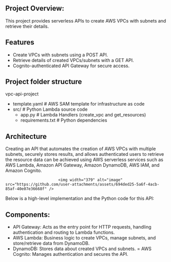 ## Project Overview: 

This project provides serverless APIs to create AWS VPCs with subnets and retrieve their details.

## Features
- Create VPCs with subnets using a POST API.
- Retrieve details of created VPCs/subnets with a GET API.
- Cognito-authenticated API Gateway for secure access.

## Project folder structure
vpc-api-project
 - template.yaml         # AWS SAM template for infrastructure as code
 - src/                  # Python Lambda source code
    - app.py            # Lambda Handlers (create_vpc and get_resources)
    - requirements.txt  # Python dependencies


## Architecture
Creating an API that automates the creation of AWS VPCs with multiple subnets, securely stores results, and allows authenticated users to retrieve the resource data can be achieved using AWS serverless services such as AWS Lambda, Amazon API Gateway, Amazon DynamoDB, AWS IAM, and Amazon Cognito.


                           <img width="379" alt="image" src="https://github.com/user-attachments/assets/694ded25-5a6f-4acb-85af-40e07e36668f" />

                

Below is a high-level implementation and the Python code for this API:

## Components:
- API Gateway: Acts as the entry point for HTTP requests, handling authentication and routing to Lambda functions.
- AWS Lambda: Business logic to create VPCs, manage subnets, and store/retrieve data from DynamoDB.
- DynamoDB: Stores data about created VPCs and subnets.
= AWS Cognito: Manages authentication and secures the API.


